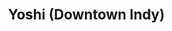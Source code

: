 ---
layout: place
title: "Yoshi (Downtown Indy)"
permalink: /indiana/indianapolis/yoshi-downtown-indy.html
stateAbbr: IN
stateName: Indiana
cityName: Indianapolis
seo:
  name: "Yoshi (Downtown Indy)"
  type: Restaurant
  links: null
description: "Looking for sushi in Indianapolis, Indiana? Check out Yoshi (Downtown Indy) for a delightful Japanese dining experience. Enjoy a variety of sushi and other d..."
place_id: ChIJIwLQIXNRa4gRqv_0PYfVA0c
photos:
  - name: >-
      places/ChIJIwLQIXNRa4gRqv_0PYfVA0c/photos/AeeoHcKkhMFIdgstLBvs_5m8Xs4rZe7iGmj10kj5EPdIcbJAEQM9ioX66IJqTvV9nig0DK1ExWpo8ot3561uhPKwVVBb-59DOVQ0GTVQ5h8HO1MqGZ0qWGKz447QaKnaNFCAn-wpuiDKoy5HSLZC7EdRn_yz16XKEM_BFgkxfcl6SiEKcgzsTgY2PnKyF31V2xTUvA8R8AEFk_Mc4hNhxMAZ49a3aAhWrfSxU9B82nsqc-S0Dyhv5KcaYxHY7iovwHEUZycjzwOWH7jdny6HZMx45sn_goSj2xXWsg-18rKH2sSKJw
    widthPx: 960
    heightPx: 540
    authorAttributions:
      - displayName: Yoshi (Downtown Indy)
        uri: https://maps.google.com/maps/contrib/104985383650787402993
        photoUri: >-
          https://lh3.googleusercontent.com/a-/ALV-UjU6uapBSx_COmGzl2op3ANb0odD4OjWpZzb2Oeu_GDQLjAzGkE=s100-p-k-no-mo
    flagContentUri: >-
      https://www.google.com/local/imagery/report/?cb_client=maps_api_places.places_api&image_key=!1e10!2sAF1QipN2NFTm592-uabWSvJ26X21gmIvYRh2KA8FzYHX&hl=en-US
    googleMapsUri: >-
      https://www.google.com/maps/place//data=!3m4!1e2!3m2!1sAF1QipN2NFTm592-uabWSvJ26X21gmIvYRh2KA8FzYHX!2e10!4m2!3m1!1s0x886b517321d00223:0x4703d5873df4ffaa
  - name: >-
      places/ChIJIwLQIXNRa4gRqv_0PYfVA0c/photos/AeeoHcI541yNq3XH3E9nh3C20_6kd1wOUXFHsg9ziCPV-zsDvOk3HVp3D3Fy1O-tU0xCvk2xisEhQF2RcxeHAn8WY65_XuMskIIYOScdzTZQnwjTu2rRPYGRuI7UF5afJV5hF_yGHGJ8oLeGsRgXo8G-32ZHf9_OtTqta8MnUrrvzVFFrSLWlxrQwszh34I_3qIStP8t1nzgA_bqWK9nXyDNQez1iPIc2VOgVpV07nnPH0A0Wxu-2nQcjZaLMp8Sxue_MN4BfFZs68je5xi8pcKXgXNpo2lZK5JVvZ8-xK3uuOrWr5r3mUijZ4Hcfojeup-ih--BNwptUvsRl0aZiAqwZ_tHrpjbMnq4Rr-2gbGOKNlP1WhP2SITSfjH_GQi5dOPPazSlQQ3NJH2GuGWP9hv9VNEhW_-CEvvYo7uHU8UyN2x0g
    widthPx: 1000
    heightPx: 667
    authorAttributions:
      - displayName: Danielle Cole
        uri: https://maps.google.com/maps/contrib/115675039410458130996
        photoUri: >-
          https://lh3.googleusercontent.com/a-/ALV-UjW-yWIHB73V__ZVO26oX8B4jjchgepGBeUaM0KTX26xDpDMt-A=s100-p-k-no-mo
    flagContentUri: >-
      https://www.google.com/local/imagery/report/?cb_client=maps_api_places.places_api&image_key=!1e10!2sCIHM0ogKEICAgICx7seURA&hl=en-US
    googleMapsUri: >-
      https://www.google.com/maps/place//data=!3m4!1e2!3m2!1sCIHM0ogKEICAgICx7seURA!2e10!4m2!3m1!1s0x886b517321d00223:0x4703d5873df4ffaa
  - name: >-
      places/ChIJIwLQIXNRa4gRqv_0PYfVA0c/photos/AeeoHcJOHqJ5zL3tga5oKzl-xf5PmdnfXpMBc_wR_Y3D5JN4uumVwYunMPIaZyshzTx0ESqur8K2-U9NDyV_kEuvKEBP1pg8ULKaaxukHHQCLlcjJCbjSfh3eDIP3qxB27VfiulKzXxy5RYsVKtu2f8vxJjIq_H85EVLy4mN_A3xs8OammYwvAJ4R9RyZMmKD4gQx9qSF-bATVl1Iq_beA9RgqUQq-lzhPkycYh9HI9MFtYZGjEIIfpFu9xkMdTG1S-EbAXvw-i4NP9UifFbvlAm_IRUurIEJ1g2dm_cYzPdTZFYck-fVaXgMzgpknLSsMxJMnmcajG4Rdhjhunj21TR_-jKmcBBKoUO20YEUV7IiciFk4FWzG2zO1UCdR-eRT0ln5eRPrZTPzWJii7xy4Z_BbQrtP8IZztHJcfrQwOYLYM4kx6x
    widthPx: 4608
    heightPx: 2592
    authorAttributions:
      - displayName: Shannon Rampersad
        uri: https://maps.google.com/maps/contrib/108056401443809791059
        photoUri: >-
          https://lh3.googleusercontent.com/a-/ALV-UjWH3_WfyyzYAIQS31wR2CK-VgTVC_f9xV4D7Yby629JwzTGNC5-=s100-p-k-no-mo
    flagContentUri: >-
      https://www.google.com/local/imagery/report/?cb_client=maps_api_places.places_api&image_key=!1e10!2sCIHM0ogKEICAgICJuIKLkAE&hl=en-US
    googleMapsUri: >-
      https://www.google.com/maps/place//data=!3m4!1e2!3m2!1sCIHM0ogKEICAgICJuIKLkAE!2e10!4m2!3m1!1s0x886b517321d00223:0x4703d5873df4ffaa
  - name: >-
      places/ChIJIwLQIXNRa4gRqv_0PYfVA0c/photos/AeeoHcIoafJ2NqY8iJ5QHcIcawcn4MXMY8e3uVJWVJLBoQa3StEwJ4Pc6b77gkzW4kog5dmdNbm5pr4qmBKK_pBqSt1JnbfIlbiiEBfQiKIotQVIRLUprUx3DF8IQQsp-bRLBvhdiHxbvhMID_mFehy3vEfe34R8ppkyKlRGJKtzFqwHNE6WiS7dZoaqcesjGJ7XZGtpHo7t001MR_Xgy-1TFF_d4qNUtdjHZAAJCAuhNc5sb-iZGh2JvArOU35NRJfSfCHdFKkZTT_tnnXz1FkWqhACq6NVDCPH1vxALwq54jq8i4QG6KG6aO5Xz9i3MC2HIO8flWBlU8oCIJikL0CYjM66qm_CrHLBjDioo4fanzJ0TAeG2BT0oyiRfu6NKIzjJhI3BbWhKSjbGqt-EItIXx4V0reVaWddYQGZdX7yLTA
    widthPx: 2160
    heightPx: 3840
    authorAttributions:
      - displayName: Elizabeth Gilbrech
        uri: https://maps.google.com/maps/contrib/117787185542800104579
        photoUri: >-
          https://lh3.googleusercontent.com/a/ACg8ocIq_lV-E4aO2DVx5Bkf_KxwKQ4-RKQ7WIItVQodCTLCtWNWBg=s100-p-k-no-mo
    flagContentUri: >-
      https://www.google.com/local/imagery/report/?cb_client=maps_api_places.places_api&image_key=!1e10!2sCIHM0ogKEICAgIC1qI6VFA&hl=en-US
    googleMapsUri: >-
      https://www.google.com/maps/place//data=!3m4!1e2!3m2!1sCIHM0ogKEICAgIC1qI6VFA!2e10!4m2!3m1!1s0x886b517321d00223:0x4703d5873df4ffaa
  - name: >-
      places/ChIJIwLQIXNRa4gRqv_0PYfVA0c/photos/AeeoHcIt2oTOaBITG_8IQIQZvuA4PmWjku-EvHmVHVnVtdeNek655ImwyDBJAq0yijojt9J822EL0uf9aPtX-qlGxkTnsngbfLqud3wJKkBG4aIQtDyp9UPFzUFcEWLTy8kS-aIrqO4GlOrXxaezXNyPRevcN6mvzKFsip-xLM54mq1IBUUaVf1I4PFyVQUx6_WLyRGA2joC-XCSrI8oNFXrBkrNUZyjVkc66Y-QjxzHNcMuhgK9kD2a-anUG7rniioBqjFqCzEohbOg7OK8Q7efuc-hLU80dYjWzM3_MgnAQ76CVCNrf2zuSFMcBUua7AGADC40gxxWqgZF8mgEzVF-M1_oB55_nJDSB0jF1oLBclT7nDecZwpTtiWHcafgHl8UOgsuTpquI79ftW87o5wbhQMFR5Mdkgxl_bb5n9Ik2TVX-zFH
    widthPx: 2268
    heightPx: 4032
    authorAttributions:
      - displayName: L P
        uri: https://maps.google.com/maps/contrib/117067297065597871343
        photoUri: >-
          https://lh3.googleusercontent.com/a-/ALV-UjXY9moUle-OOsUStexwsVZlTnO5xLmZGpvBu1EpRRy2XL_D8iGj=s100-p-k-no-mo
    flagContentUri: >-
      https://www.google.com/local/imagery/report/?cb_client=maps_api_places.places_api&image_key=!1e10!2sCIHM0ogKEICAgICf5fiZygE&hl=en-US
    googleMapsUri: >-
      https://www.google.com/maps/place//data=!3m4!1e2!3m2!1sCIHM0ogKEICAgICf5fiZygE!2e10!4m2!3m1!1s0x886b517321d00223:0x4703d5873df4ffaa
  - name: >-
      places/ChIJIwLQIXNRa4gRqv_0PYfVA0c/photos/AeeoHcK0SWSSu8dTubkuBu58T-a_bRFtzCHGjAJrwTjO6CpFsOotCD-0zuOZcwm5Agw3jGlIzym90kc-deiXlGsQYXBT02JXRgLU8biijCpahpAceV-jWbfxr0JAIEWvWkidWShr4zDMOiC-zjzA6_nEpwxKE3y92xzcqRftWiWgMRI7-mMEQMYGAy1ATUnU2ViWpLNnlHIq5R6biwN95Q_t-RUl-r0TSgWxdRXfEn6jizvfRAfnD03df6xmTpjtsJzRY1rKsDnrwSDBxvelR9p55rNiSmEseBf67zaGESGgnUB-Og
    widthPx: 3200
    heightPx: 4800
    authorAttributions:
      - displayName: Yoshi (Downtown Indy)
        uri: https://maps.google.com/maps/contrib/104985383650787402993
        photoUri: >-
          https://lh3.googleusercontent.com/a-/ALV-UjU6uapBSx_COmGzl2op3ANb0odD4OjWpZzb2Oeu_GDQLjAzGkE=s100-p-k-no-mo
    flagContentUri: >-
      https://www.google.com/local/imagery/report/?cb_client=maps_api_places.places_api&image_key=!1e10!2sAF1QipM4HIzOQp0N_ukbV4G9YMp5C2H67Fh_4OJQWJ8-&hl=en-US
    googleMapsUri: >-
      https://www.google.com/maps/place//data=!3m4!1e2!3m2!1sAF1QipM4HIzOQp0N_ukbV4G9YMp5C2H67Fh_4OJQWJ8-!2e10!4m2!3m1!1s0x886b517321d00223:0x4703d5873df4ffaa
  - name: >-
      places/ChIJIwLQIXNRa4gRqv_0PYfVA0c/photos/AeeoHcL0unEuuQfkmbz6iNJOcdV22GugAZ1h0DLQ6bBGb6nSLt2OdASSolYIaPo4xui_IdRe8hFKI-H8IQu8QPJebFxqgIRCqBxIipm4EyCiZkHBWp8NZlwvM-e5qRXepCF2obhCORq4Uk-mEP8pldPvTFTNFYLPZ1wn5O7SYAIx6KlDERmC61LLF-cWj8CzCgxS0Jo4VrGNXWTofn60CCxpexiXgIQPYjZDNA53fG_pTmvb-VT5F2sTt153X2EP7pYb70S_ILDUJUEITaAeBhWnU4g_CUBauNfSDDDrIk4aiKifMWjZrjM9BnXOIsTLu8r6zCjIEuu5mYJOSxo7viT0fmhNlU1BrDre3-O8XwmCIT37SgxzdtdxvSs1Sk4FjC659z_mTdYJylzh55tIoJWqqVSAMLeYSxSIFG6_1qITl7GDF_h2
    widthPx: 3456
    heightPx: 4608
    authorAttributions:
      - displayName: Steven Biakthang
        uri: https://maps.google.com/maps/contrib/103091004141250450698
        photoUri: >-
          https://lh3.googleusercontent.com/a-/ALV-UjWGQElKJInVAdiB7otUhllgB_vDkFi9Cw2efEvTGltfDC-cR2gn=s100-p-k-no-mo
    flagContentUri: >-
      https://www.google.com/local/imagery/report/?cb_client=maps_api_places.places_api&image_key=!1e10!2sCIHM0ogKEICAgIDWkomF0wE&hl=en-US
    googleMapsUri: >-
      https://www.google.com/maps/place//data=!3m4!1e2!3m2!1sCIHM0ogKEICAgIDWkomF0wE!2e10!4m2!3m1!1s0x886b517321d00223:0x4703d5873df4ffaa
  - name: >-
      places/ChIJIwLQIXNRa4gRqv_0PYfVA0c/photos/AeeoHcKelFDPK4SrrcjDhlegBAVpuOz5Wzt47mhmAxm0rD7h8zz-cg8xhbcLvPOixbEZYsR40MnVNLJLXYb1QJyPRrQ1xvICaQamAkSncJpyvhlPJJXEatthHqNlibeq63yruqSGAk2VSuonwKy3EqQN1n6-kFVRpb-ThdPg_3kjzgeJ3H01eAmghhPEedk1qzQSZXR_X5nt-GHYDXJADfRFquM1jO3GnwGhdl5CuiDYU_Qx08ogIc7rCJpeMYEBqw5kb9tYAdPV7JhSDFjx1zjtLjBddObnzMV55aJxH3Qmc5fwWODs4t-56KjUFYlooZeFX6m4vQdMdFyd7QfCLmoShZWNP9AGNpRYIsRd3AkC2Oiwp6ka07r1rMtFpDyI8y3QaM6O9-O2TAIOycM04M_2eRxdS2TrZzMiKn0PUB8S2Mcbwnw
    widthPx: 2268
    heightPx: 4032
    authorAttributions:
      - displayName: Michelle Janes
        uri: https://maps.google.com/maps/contrib/104726190316545806333
        photoUri: >-
          https://lh3.googleusercontent.com/a-/ALV-UjXVIKWmsUOxumczOo04Jq_IBzB4-6XnK59YUFWroWBsUn7h-nxt4g=s100-p-k-no-mo
    flagContentUri: >-
      https://www.google.com/local/imagery/report/?cb_client=maps_api_places.places_api&image_key=!1e10!2sCIHM0ogKEICAgIDbuKKxzgE&hl=en-US
    googleMapsUri: >-
      https://www.google.com/maps/place//data=!3m4!1e2!3m2!1sCIHM0ogKEICAgIDbuKKxzgE!2e10!4m2!3m1!1s0x886b517321d00223:0x4703d5873df4ffaa
  - name: >-
      places/ChIJIwLQIXNRa4gRqv_0PYfVA0c/photos/AeeoHcKcHczdWWSCFwYZRRrvbC4CcPyW_Kjr7sikLCjkjcnAwbD2cIgsK7P2QpbQ8vaOc73bS-PKSnB7C8Xm8b58bcaa3T2A8jcrrcvtsW4AV1oSm8TUxGkFYg4mEEh4d5pXrJIIw_a0_D9kNtJkJ5c2Tn_GVD9hG9GjHMYjmKvq0xWgwEPKeAhX48Y2RfqgPq3FuElwjXVsyd2Cj4fdzBlrtmSPXTjVyQ-bci3coM4v2m8CrsYNf8ILuQzHqfUA5z08TqmmY8fG86sDUsF89-A4OXoRFsK5OdtPVk5K3hlj-3f6SegUze4KxrYBj0AgUJ9fi7Ol_YfgLJP8-pfIKhEqii9eHjygF4rTD_jHWAltBFGJY56kVqzbem8oYjdgN-qEYHv3lakMPQvhnwZuokoiB8NZec-PWRjY33qldKKSIUI
    widthPx: 750
    heightPx: 1000
    authorAttributions:
      - displayName: Danielle Cole
        uri: https://maps.google.com/maps/contrib/115675039410458130996
        photoUri: >-
          https://lh3.googleusercontent.com/a-/ALV-UjW-yWIHB73V__ZVO26oX8B4jjchgepGBeUaM0KTX26xDpDMt-A=s100-p-k-no-mo
    flagContentUri: >-
      https://www.google.com/local/imagery/report/?cb_client=maps_api_places.places_api&image_key=!1e10!2sCIHM0ogKEICAgICx7sekdQ&hl=en-US
    googleMapsUri: >-
      https://www.google.com/maps/place//data=!3m4!1e2!3m2!1sCIHM0ogKEICAgICx7sekdQ!2e10!4m2!3m1!1s0x886b517321d00223:0x4703d5873df4ffaa
  - name: >-
      places/ChIJIwLQIXNRa4gRqv_0PYfVA0c/photos/AeeoHcIwsFNx-1qi6Dtt3wEwfmZRviuNJCYMTiPtAL2sCeCf4_Ml7NZ5QR7yVt2VLYvExq2-TdTL28dX7oMX871UfHOnhv-kM92KDc2_cEK_C8hpL_-Jrb9hBMWBiZvfl5_jnOwzY9aHgDk2Ekw8z3ynVFrhzhuCdoJizpza_TjcOMMTgZ6DwuBw-Vlzu_973WBmqMydTYsvOJjlnbU82T1JowpiXLHv4Tu-BHTpLGduDyXi4ThnA30R5J_JfWRrtsUkWfuFhEvJL43KYHOywrS3MTXWqwTM-jD5D-_noQIceNeFGas1QhxxkumqYM81ZJ4fgFvpe3Di813PgYw4ixO6-zjQ0DKqMishv1MLIaBnYS2oLmlo6XNSOZR9vmb7rge_q1Xg0GZuMpRrQZ3C5S14kiBQWvSIKwvm03xIbUiadmlCj5od
    widthPx: 3024
    heightPx: 4032
    authorAttributions:
      - displayName: Ally Tresp
        uri: https://maps.google.com/maps/contrib/110430597124347563566
        photoUri: >-
          https://lh3.googleusercontent.com/a-/ALV-UjU9Lyi8Uqyp1oHbtaRZfAe1sfEl4uA4azNDUzlKYqz42mCk6gU=s100-p-k-no-mo
    flagContentUri: >-
      https://www.google.com/local/imagery/report/?cb_client=maps_api_places.places_api&image_key=!1e10!2sCIHM0ogKEICAgICnmrDxqQE&hl=en-US
    googleMapsUri: >-
      https://www.google.com/maps/place//data=!3m4!1e2!3m2!1sCIHM0ogKEICAgICnmrDxqQE!2e10!4m2!3m1!1s0x886b517321d00223:0x4703d5873df4ffaa
address: 72 W New York St, Indianapolis, IN 46204, USA
street: 72 W New York St
city: Indianapolis
state: IN
zip: '46204'
country: USA
neighborhood: Mile Square
latitude: '39.771551'
longitude: '-86.159232'
accessibility_options:
  wheelchairAccessibleParking: true
  wheelchairAccessibleEntrance: true
  wheelchairAccessibleRestroom: true
  wheelchairAccessibleSeating: true
business_status: OPERATIONAL
name: Yoshi (Downtown Indy)
google_maps_links:
  directionsUri: >-
    https://www.google.com/maps/dir//''/data=!4m7!4m6!1m1!4e2!1m2!1m1!1s0x886b517321d00223:0x4703d5873df4ffaa!3e0
  placeUri: https://maps.google.com/?cid=5117168378459783082
  writeAReviewUri: >-
    https://www.google.com/maps/place//data=!4m3!3m2!1s0x886b517321d00223:0x4703d5873df4ffaa!12e1
  reviewsUri: >-
    https://www.google.com/maps/place//data=!4m4!3m3!1s0x886b517321d00223:0x4703d5873df4ffaa!9m1!1b1
  photosUri: >-
    https://www.google.com/maps/place//data=!4m3!3m2!1s0x886b517321d00223:0x4703d5873df4ffaa!10e5
primary_type: Takeout Restaurant
opening_hours:
  regular: null
  current: null
secondary_opening_hours:
  regular:
    weekdayDescriptions: null
    type: null
  current:
    weekdayDescriptions: null
    type: null
phone: null
price_level: null
price_range: null
rating: null
rating_count: 0
website: null
reviews: null
parking_options: null
payment_options: null
allow_dogs: null
curbside_pickup: null
delivery: null
dine_in: null
good_for_children: null
good_for_groups: null
good_for_sports: null
live_music: null
menu_for_children: null
outdoor_seating: null
reservable: null
restroom: null
serves_beer: null
serves_breakfast: null
serves_brunch: null
serves_cocktails: null
serves_coffee: null
serves_dinner: null
serves_dessert: null
serves_lunch: null
serves_vegetarian_food: null
serves_wine: null
takeout: null
summary: null

---